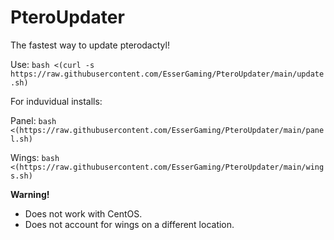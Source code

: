 # PteroUpdater
The fastest way to update pterodactyl!

Use: `bash <(curl -s https://raw.githubusercontent.com/EsserGaming/PteroUpdater/main/update.sh)`

For induvidual installs:

Panel: `bash <(https://raw.githubusercontent.com/EsserGaming/PteroUpdater/main/panel.sh)`

Wings: `bash <(https://raw.githubusercontent.com/EsserGaming/PteroUpdater/main/wings.sh)`

**Warning!**
- Does not work with CentOS.
- Does not account for wings on a different location.
